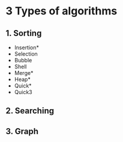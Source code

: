 # 3 Types of algorithms

## 1. Sorting
* Insertion*
* Selection
* Bubble
* Shell
* Merge*
* Heap*
* Quick*
* Quick3
## 2. Searching
## 3. Graph